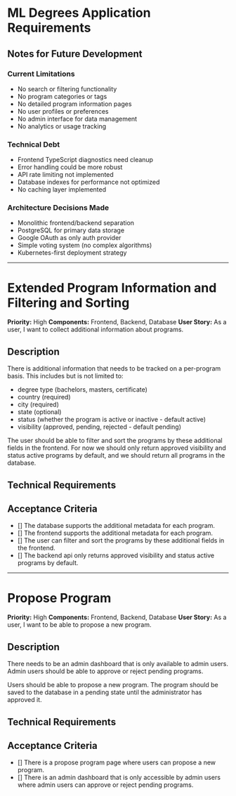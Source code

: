 # ML Degrees Application Requirements

## Notes for Future Development

### Current Limitations

- No search or filtering functionality
- No program categories or tags
- No detailed program information pages
- No user profiles or preferences
- No admin interface for data management
- No analytics or usage tracking

### Technical Debt

- Frontend TypeScript diagnostics need cleanup
- Error handling could be more robust
- API rate limiting not implemented
- Database indexes for performance not optimized
- No caching layer implemented

### Architecture Decisions Made

- Monolithic frontend/backend separation
- PostgreSQL for primary data storage
- Google OAuth as only auth provider
- Simple voting system (no complex algorithms)
- Kubernetes-first deployment strategy

---

# Extended Program Information and Filtering and Sorting

**Priority:** High
**Components:** Frontend, Backend, Database
**User Story:** As a user, I want to collect additional information about programs.

## Description

There is additional information that needs to be tracked on a per-program basis. This includes but is not limited to:

- degree type (bachelors, masters, certificate)
- country (required)
- city (required)
- state (optional)
- status (whether the program is active or inactive - default active)
- visibility (approved, pending, rejected - default pending)

The user should be able to filter and sort the programs by these additional
fields in the frontend. For now we should only return approved visibility and
status active programs by default, and we should return all programs in the
database.

## Technical Requirements

## Acceptance Criteria

- [] The database supports the additional metadata for each program.
- [] The frontend supports the additional metadata for each program.
- [] The user can filter and sort the programs by these additional fields in the frontend.
- [] The backend api only returns approved visibility and status active programs by default.

---

# Propose Program

**Priority:** High
**Components:** Frontend, Backend, Database
**User Story:** As a user, I want to be able to propose a new program.

## Description

There needs to be an admin dashboard that is only available to admin users. Admin users should be able to approve or reject pending programs.

Users should be able to propose a new program. The program should be saved to the database in a pending state until the administrator has approved it.

## Technical Requirements

## Acceptance Criteria

- [] There is a propose program page where users can propose a new program.
- [] There is an admin dashboard that is only accessible by admin users where admin users can approve or reject pending programs.
